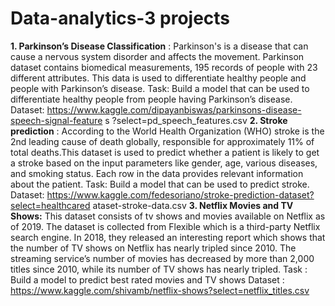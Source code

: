 # Data-analytics-3 projects
**1. Parkinson’s Disease Classification** : Parkinson's is a disease that can cause a
nervous system disorder and affects the movement. Parkinson dataset contains
biomedical measurements, 195 records of people with 23 different attributes. This
data is used to differentiate healthy people and people with Parkinson’s disease.
Task: Build a model that can be used to differentiate healthy people from people
having Parkinson’s disease.
Dataset:
https://www.kaggle.com/dipayanbiswas/parkinsons-disease-speech-signal-feature
s ?select=pd_speech_features.csv
**2. Stroke prediction** : According to the World Health Organization (WHO) stroke is
the 2nd leading cause of death globally, responsible for approximately 11% of
total deaths.This dataset is used to predict whether a patient is likely to get a
stroke based on the input parameters like gender, age, various diseases, and
smoking status. Each row in the data provides relevant information about the
patient.
Task: Build a model that can be used to predict stroke.
Dataset:
https://www.kaggle.com/fedesoriano/stroke-prediction-dataset?select=healthcared ataset-stroke-data.csv
**3. Netflix Movies and TV Shows:** This dataset consists of tv shows and movies
available on Netflix as of 2019. The dataset is collected from Flexible which is a
third-party Netflix search engine. In 2018, they released an interesting report
which shows that the number of TV shows on Netflix has nearly tripled since
2010. The streaming service’s number of movies has decreased by more than
2,000 titles since 2010, while its number of TV shows has nearly tripled.
Task : Build a model to predict best rated movies and TV shows
Dataset :
https://www.kaggle.com/shivamb/netflix-shows?select=netflix_titles.csv
